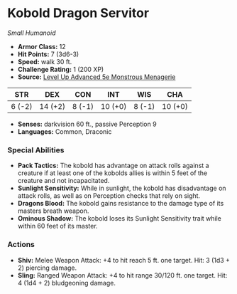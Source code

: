 # Kobold Dragon Servitor

*Small* *Humanoid*

- **Armor Class:** 12
- **Hit Points:** 7 (3d6-3)
- **Speed:** walk 30 ft.
- **Challenge Rating:** 1 (200 XP)
- **Source:** [Level Up Advanced 5e Monstrous Menagerie](https://www.levelup5e.com)

| STR | DEX | CON | INT | WIS | CHA |
| --- | --- | --- | --- | --- | --- |
| 6 (-2) | 14 (+2) | 8 (-1) | 10 (+0) | 8 (-1) | 10 (+0) |

- **Senses:** darkvision 60 ft., passive Perception 9
- **Languages:** Common, Draconic
### Special Abilities
- **Pack Tactics:** The kobold has advantage on attack rolls against a creature if at least one of the kobolds allies is within 5 feet of the creature and not incapacitated.
- **Sunlight Sensitivity:** While in sunlight, the kobold has disadvantage on attack rolls, as well as on Perception checks that rely on sight.
- **Dragons Blood:** The kobold gains resistance to the damage type of its masters breath weapon.
- **Ominous Shadow:** The kobold loses its Sunlight Sensitivity trait while within 60 feet of its master.
### Actions
- **Shiv:** Melee Weapon Attack: +4 to hit  reach 5 ft.  one target. Hit: 3 (1d3 + 2) piercing damage.
- **Sling:** Ranged Weapon Attack: +4 to hit  range 30/120 ft.  one target. Hit: 4 (1d4 + 2) bludgeoning damage.
